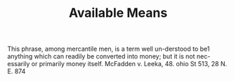 ---
title: Available Means
letter: A
permalink: "/definitions/bld-available-means.html"
body: This phrase, among mercantile men, is a term well un-derstood to be1 anything
  which can readily be converted into money; but it is not nec-essarily or primarily
  money itself. McFadden v. Leeka, 48. ohio St 513, 28 N. E. 874
published_at: '2018-07-07'
source: Black's Law Dictionary 2nd Ed (1910)
layout: post
---